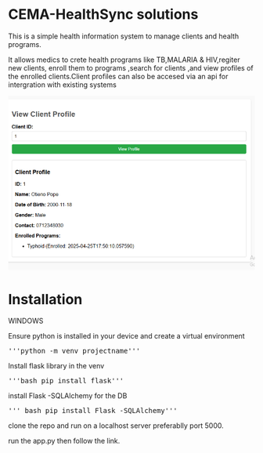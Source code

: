 # CEMA-HealthSync solutions

This is a simple health information system to manage clients and health programs.

It allows medics to crete health programs like TB,MALARIA & HIV,regiter new clients,
enroll them to programs ,search for clients ,and view profiles of the enrolled clients.Client profiles can also be accesed via an api for intergration with existing systems

![view registered client details](https://github.com/Wuodmadam/CEMA-/blob/master/Screenshot%202025-04-25%20222505.png) 

# Installation

WINDOWS 

Ensure python is installed in your device and create a virtual environment

<pre>'''python -m venv projectname'''</pre>

Install flask library in the venv

<pre>'''bash pip install flask'''</pre>

install  Flask -SQLAlchemy for the DB 

<pre>''' bash pip install Flask -SQLAlchemy'''</pre>

clone the repo and run on a localhost server preferablly port 5000.

run the app.py then follow the link.
